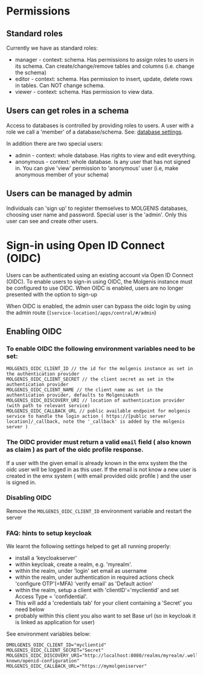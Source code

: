 # Permissions

## Standard roles

Currently we have as standard roles:

* manager - context: schema. Has permissions to assign roles to users in its schema. Can create/change/remove tables and
  columns (i.e. change the schema)
* editor - context: schema. Has permission to insert, update, delete rows in tables. Can NOT change schema.
* viewer - context: schema. Has permission to view data.

## Users can get roles in a schema

Access to databases is controlled by providing roles to users. A user with a role we call a 'member' of a
database/schema. See: [database settings](use_database_settings.md).

In addition there are two special users:

* admin - context: whole database. Has rights to view and edit everything.
* anonymous - context: whole database. Is any user that has not signed in. You can give 'view' permission to 'anonymous'
  user (i.e, make anonymous member of your schema)

## Users can be managed by admin

Individuals can 'sign up' to register themselves to MOLGENIS databases, choosing user name and password. Special user is
the 'admin'. Only this user can see and create other users.

# Sign-in using Open ID Connect (OIDC)

Users can be authenticated using an existing account via Open ID Connect (OIDC). To enable users to sign-in using OIDC,
the Molgenis instance must be configured to use OIDC. When OIDC is enabled, users are no longer presented with the
option to sign-up

When OIDC is enabled, the admin user can bypass the oidc login by using the admin
route (```[service-location]/apps/central/#/admin```)

## Enabling OIDC

### To enable OIDC the following environment variables need to be set:

```
MOLGENIS_OIDC_CLIENT_ID // the id for the molgenis instance as set in the authentication provider
MOLGENIS_OIDC_CLIENT_SECRET // the client secret as set in the authentication provider
MOLGENIS_OIDC_CLIENT_NAME // the client name as set in the  authentication provider, defaults to MolgenisAuth
MOLGENIS_OIDC_DISCOVERY_URI // location of authentication provider (with path to relevant service)
MOLGENIS_OIDC_CALLBACK_URL // public available endpoint for molgenis service to handle the login action ( https://[public server location]/_callback, note the '_callback' is added by the molgenis server )
```

### The OIDC provider must return a valid ```email``` field ( also known as claim ) as part of the oidc profile response.

If a user with the given email is already known in the emx system the the oidc user will be logged in as this user. If
the email is not know a new user is created in the emx system ( with email provided oidc profile ) and the user is
signed in.

### Disabling OIDC

Remove the ```MOLGENIS_OIDC_CLIENT_ID``` environment variable and restart the server

### FAQ: hints to setup keycloak

We learnt the following settings helped to get all running properly:

* install a 'keycloakserver'
* within keycloak, create a realm, e.g. 'myrealm'.
* within the realm, under 'login' set email as username
* within the realm, under authentication in required actions check 'configure OTP'(=MFA) 'verify email' as 'Default
  action'
* within the realm, setup a client with 'clientID'='myclientid' and set Access Type = 'confidential'.
* This will add a 'credentials tab' for your client containing a 'Secret' you need below
* probably within this client you also want to set Base url (so in keycloak it is linked as application for user)

See environment variables below:

```
DMOLGENIS_OIDC_CLIENT_ID="myclientid" 
MOLGENIS_OIDC_CLIENT_SECRET="Secret"
MOLGENIS_OIDC_DISCOVERY_URI="http://localhost:8080/realms/myrealm/.well-known/openid-configuration"
MOLGENIS_OIDC_CALLBACK_URL="https://mymolgeniserver"
```
